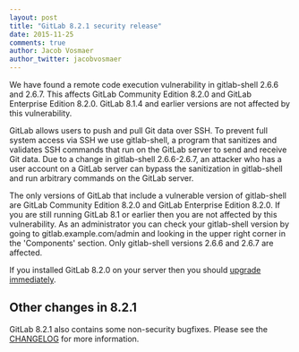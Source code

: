```yaml
---
layout: post
title: "GitLab 8.2.1 security release"
date: 2015-11-25
comments: true
author: Jacob Vosmaer
author_twitter: jacobvosmaer
---
```


We have found a remote code execution vulnerability in gitlab-shell
2.6.6 and 2.6.7. This affects GitLab Community Edition 8.2.0 and
GitLab Enterprise Edition 8.2.0. GitLab 8.1.4 and earlier versions
are not affected by this vulnerability.

<!-- more -->

GitLab allows users to push and pull Git data over SSH. To prevent
full system access via SSH we use gitlab-shell, a program that
sanitizes and validates SSH commands that run on the GitLab server
to send and receive Git data. Due to a change in gitlab-shell
2.6.6-2.6.7, an attacker who has a user account on a GitLab server
can bypass the sanitization in gitlab-shell and run arbitrary
commands on the GitLab server.

The only versions of GitLab that include a vulnerable version of
gitlab-shell  are GitLab Community Edition 8.2.0 and GitLab Enterprise
Edition 8.2.0. If you are still running GitLab 8.1 or earlier then
you are not affected by this vulnerability.  As an administrator
you can check your gitlab-shell version by going to
gitlab.example.com/admin and looking in the upper right corner in
the 'Components' section. Only gitlab-shell versions 2.6.6 and 2.6.7
are affected.

If you installed GitLab 8.2.0 on your server then you should  [upgrade
immediately](https://about.gitlab.com/update/).

## Other changes in 8.2.1

GitLab 8.2.1 also contains some non-security bugfixes. Please see
the
[CHANGELOG](https://gitlab.com/gitlab-org/gitlab-ce/blob/master/CHANGELOG)
for more information.

